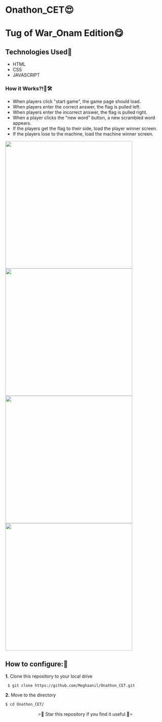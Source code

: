# Onathon_CET😍
# Tug of War_Onam Edition😋
## Technologies Used💎
- HTML
- CSS
- JAVASCRIPT
### How it Works?!🤔🛠
- When players click "start game", the game page should load.
- When players enter the correct answer, the flag is pulled left.
- When players enter the incorrect answer, the flag is pulled right.
- When a player clicks the "new word" button, a new scrambled word appears.
- If the players get the flag to their side, load the player winner screen.
- If the players lose to the machine, load the machine winner screen.

<img width="400px" src="ho1.png"/>
<img width="400px" src="ho2.png"/>
<img width="400px" src="ho3.png"/>
<img width="400px" src="ho4.png"/>

## How to configure:🧐

**1.** Clone this repository to your local drive
```shell
 $ git clone https://github.com/Meghaanil/Onathon_CET.git
```
**2.** Move to the directory

```
$ cd Onathon_CET/
```
<p align="center">
 ⭐🌟 Star this repository if you find it useful.🌟⭐
</p>

